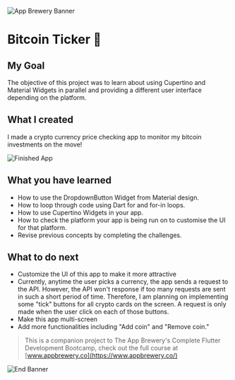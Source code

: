 ![App Brewery Banner](https://github.com/londonappbrewery/Images/blob/master/AppBreweryBanner.png)

# Bitcoin Ticker 🤑

## My Goal

The objective of this project was to learn about using Cupertino and Material Widgets in parallel and providing a different user interface depending on the platform.

## What I created

I made a crypto currency price checking app to monitor my bitcoin investments on the move!

![Finished App](https://github.com/londonappbrewery/Images/blob/master/bitcoin-flutter-demo.gif)

## What you have learned

- How to use the DropdownButton Widget from Material design.
- How to loop through code using Dart for and for-in loops.
- How to use Cupertino Widgets in your app.
- How to check the platform your app is being run on to customise the UI for that platform.
- Revise previous concepts by completing the challenges.

## What to do next

- Customize the UI of this app to make it more attractive
- Currently, anytime the user picks a currency, the app sends a request to the API. However, the API won't response if too many requests are sent in such a short period of time. Therefore, I am planning on implementing some "tick" buttons for all crypto cards on the screen. A request is only made when the user click on each of those buttons.
- Make this app multi-screen
- Add more functionalities including "Add coin" and "Remove coin."

>This is a companion project to The App Brewery's Complete Flutter Development Bootcamp, check out the full course at [www.appbrewery.co](https://www.appbrewery.co/)

![End Banner](https://github.com/londonappbrewery/Images/blob/master/readme-end-banner.png)
